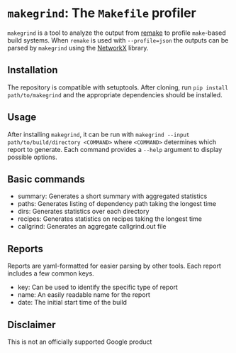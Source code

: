 # `makegrind`: The `Makefile` profiler

`makegrind` is a tool to analyze the output from [remake](https://github.com/rocky/remake)
to profile `make`-based build systems. When `remake` is used with `--profile=json`
the outputs can be parsed by `makegrind` using the [NetworkX](https://networkx.org)
library.

## Installation

The repository is compatible with setuptools. After cloning, run
`pip install path/to/makegrind` and the appropriate dependencies
should be installed.

## Usage

After installing `makegrind`, it can be run with
`makegrind --input path/to/build/directory <COMMAND>` where `<COMMAND>`
determines which report to generate. Each command provides a `--help` argument
to display possible options.

## Basic commands

* summary: Generates a short summary with aggregated statistics
* paths: Generates listing of dependency path taking the longest time
* dirs: Generates statistics over each directory
* recipes: Generates statistics on recipes taking the longest time
* callgrind: Generates an aggregate callgrind.out file

## Reports

Reports are yaml-formatted for easier parsing by other tools. Each
report includes a few common keys.

* key: Can be used to identify the specific type of report
* name: An easily readable name for the report
* date: The initial start time of the build

## Disclaimer

This is not an officially supported Google product
